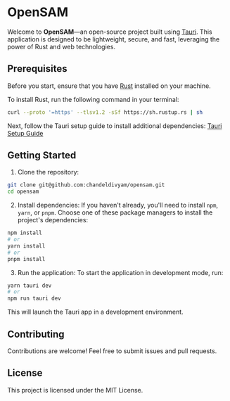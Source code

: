 # OpenSAM

Welcome to **OpenSAM**—an open-source project built using [Tauri](https://tauri.app/). This application is designed to be lightweight, secure, and fast, leveraging the power of Rust and web technologies.

## Prerequisites

Before you start, ensure that you have [Rust](https://www.rust-lang.org/tools/install) installed on your machine. 

To install Rust, run the following command in your terminal:

```bash
curl --proto '=https' --tlsv1.2 -sSf https://sh.rustup.rs | sh
```

Next, follow the Tauri setup guide to install additional dependencies: [Tauri Setup Guide](https://tauri.app/v1/guides/getting-started/setup/)

## Getting Started
1. Clone the repository:
```bash
git clone git@github.com:chandeldivyam/opensam.git
cd opensam
```
2. Install dependencies:
If you haven't already, you'll need to install `npm`, `yarn`, or `pnpm`. Choose one of these package managers to install the project's dependencies:
```bash
npm install
# or
yarn install
# or
pnpm install
```
3. Run the application:
To start the application in development mode, run:
```bash
yarn tauri dev
# or
npm run tauri dev
```
This will launch the Tauri app in a development environment.

## Contributing
Contributions are welcome! Feel free to submit issues and pull requests.

## License
This project is licensed under the MIT License.
